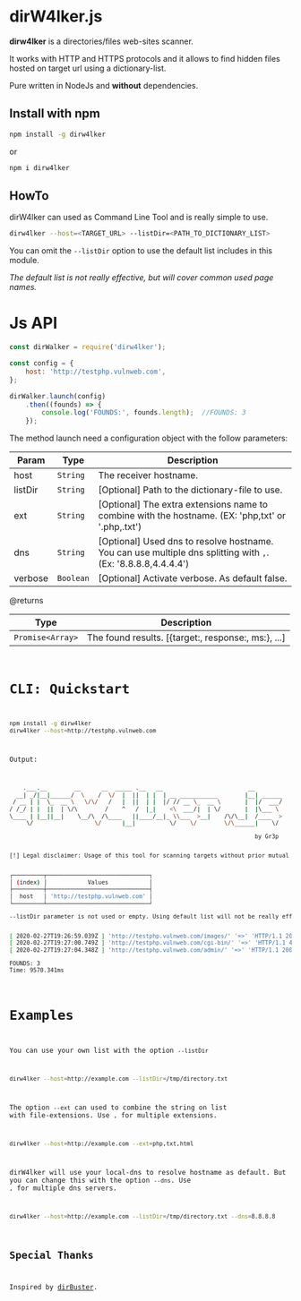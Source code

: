 # dirW4lker.js

**dirw4lker** is a directories/files web-sites scanner. 

It works with HTTP and HTTPS protocols and it allows to find hidden files hosted on target url using a dictionary-list.

Pure written in NodeJs and **without** dependencies.

## Install with npm

```bash
npm install -g dirw4lker
```
or 

```bash
npm i dirw4lker
```

## HowTo

dirW4lker can used as Command Line Tool and is really simple to use.

```bash
dirw4lker --host=<TARGET_URL> --listDir=<PATH_TO_DICTIONARY_LIST>
```

You can omit the `--listDir` option to use the default list includes in this module.

*The default list is not really effective, but will cover common used page names.*

# Js API

```javascript
const dirWalker = require('dirw4lker');

const config = {
    host: 'http://testphp.vulnweb.com',
};

dirWalker.launch(config)
    .then((founds) => {
        console.log('FOUNDS:', founds.length);  //FOUNDS: 3
    });
```

The method launch need a configuration object with the follow parameters:

| Param  | Type                | Description  |
| ------ | ------------------- | ------------ |
|host | <code>String</code> |  The receiver hostname. |
|listDir| <code>String</code> | [Optional] Path to the dictionary-file to use. |
|ext| <code>String</code> | [Optional] The extra extensions name to combine with the hostname. (EX: 'php,txt' or '.php,.txt') |
|dns| <code>String</code> | [Optional] Used dns to resolve hostname. You can use multiple dns splitting with `,`. (Ex: '8.8.8.8,4.4.4.4')   |
|verbose| <code>Boolean</code> | [Optional] Activate verbose. As default false.  |

@returns

| Type                | Description  |
| ------------------- | ------------ |
| <code>Promise<Array<Object>></code> |  The found results. [{target:<String>, response:<String>, ms:<Number>}, ...] |

# CLI: Quickstart

```bash
npm install -g dirw4lker
dirw4lker --host=http://testphp.vulnweb.com
```
Output:
```bash
    .___.__        __      __  _____ .__   __                         __        
  __| _/|__|______/  \    /  \/  |  ||  | |  | __ ___________        |__| ______
 / __ | |  \_  __ \   \/\/   /   |  ||  | |  |/ // __ \_  __ \       |  |/  ___/
/ /_/ | |  ||  | \/\        /    ^   /  |_|    <\  ___/|  | \/       |  |\___ \ 
\____ | |__||__|    \__/\  /\____   ||____/__|_ \\___  >__|    /\/\__|  /____  >
     \/                  \/      |__|          \/    \/        \/\______|    \/ 

                                                                        by Gr3p


[!] Legal disclaimer: Usage of this tool for scanning targets without prior mutual consent is illegal.


┌─────────┬──────────────────────────────┐
│ (index) │            Values            │
├─────────┼──────────────────────────────┤
│  host   │ 'http://testphp.vulnweb.com' │
└─────────┴──────────────────────────────┘

--listDir parameter is not used or empty. Using default list will not be really effective!


[ 2020-02-27T19:26:59.039Z ] 'http://testphp.vulnweb.com/images/' '=>' 'HTTP/1.1 200 OK'
[ 2020-02-27T19:27:00.749Z ] 'http://testphp.vulnweb.com/cgi-bin/' '=>' 'HTTP/1.1 403 Forbidden'
[ 2020-02-27T19:27:04.348Z ] 'http://testphp.vulnweb.com/admin/' '=>' 'HTTP/1.1 200 OK'

FOUNDS: 3
Time: 9570.341ms
```


# Examples

You can use your own list with the option `--listDir`

```bash
dirw4lker --host=http://example.com --listDir=/tmp/directory.txt
```

The option `--ext` can used to combine the string on list with file-extensions. Use `,` for multiple extensions.

```bash
dirw4lker --host=http://example.com --ext=php,txt,html
```

dirW4lker will use your local-dns to resolve hostname as default. But you can change this with the option `--dns`.
Use `,` for multiple dns servers.

```bash
dirw4lker --host=http://example.com --listDir=/tmp/directory.txt --dns=8.8.8.8
```

## Special Thanks

Inspired by [dirBuster](https://owasp.org/projects/).